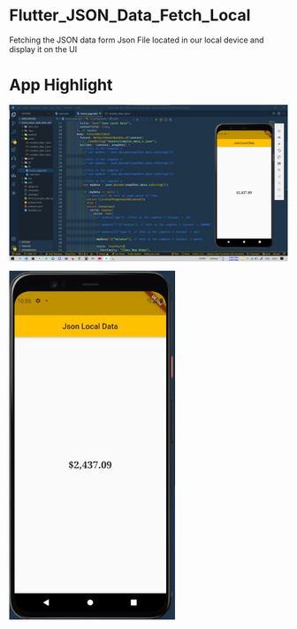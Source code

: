 # Flutter_JSON_Data_Fetch_Local
Fetching the JSON data form Json File located in our local device and display  it on the UI 


# App Highlight 

<img src="app_images/Json Local Data Fetch Code.jpg" width="1000" /><br>

<img src="app_images/Json Local Data Fetch App.jpg" width="300" /><br>
